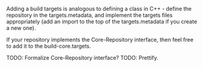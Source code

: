 Adding a build targets is analogous to defining a class in C++ - define the repository in the targets.metadata, and implement the targets files appropriately (add an import to the top of the targets.metadata if you create a new one).

If your repository implements the Core-Repository interface, then feel free to add it to the build-core.targets.

TODO: Formalize Core-Repository interface?
TODO: Prettify.